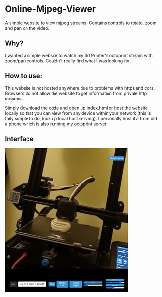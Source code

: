 # Online-Mjpeg-Viewer
A simple website to view mjpeg streams. Contains controls to rotate, zoom and pan on the video.

## Why?
I wanted a simple website to watch my 3d Printer's octoprint stream with zoom/pan controls. Couldn't really find what I was looking for.

## How to use:

This website is not hosted anywhere due to problems with https and cors. Browsers do not allow the website to get information from private http streams.

Simply download the code and open up index.html or host the website locally so that you can view from any device within your network (this is faily simple to do, look up local host serving). I personally host it a from old a phone which is also running my octoprint server.

 
## Interface
<p float="left">
<img src="readme_imgs/Screenshot_3.jpg" width="400"/>
</p>
